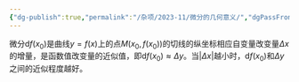 ```yaml
---
{"dg-publish":true,"permalink":"/杂项/2023-11/微分的几何意义/","dgPassFrontmatter":true}
---
```


微分$\mathrm{d}f(x_0)$是曲线$y=f(x)$上的点$M(x_0,f(x_0))$的切线的纵坐标相应自变量改变量$\Delta x$的增量，是函数值改变量的近似值，即$\mathrm{d}f(x_0)\approx \Delta y$。当$|\Delta x|$越小时，$\mathrm{d}f(x_0)$和$\Delta y$之间的近似程度越好。